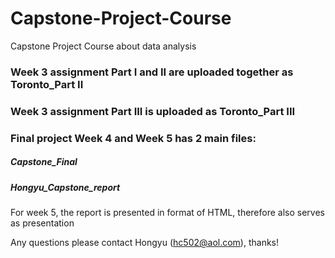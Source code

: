 # Capstone-Project-Course
Capstone Project Course about data analysis

### Week 3 assignment Part I and II are uploaded together as Toronto_Part II
### Week 3 assignment Part III is uploaded as Toronto_Part III

### Final project Week 4 and Week 5 has 2 main files:
##### Capstone_Final
##### Hongyu_Capstone_report
For week 5, the report is presented in format of HTML, therefore also serves as presentation


Any questions please contact Hongyu (hc502@aol.com), thanks!
